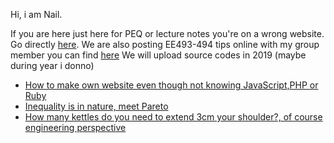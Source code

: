 Hi, i am Nail.

If you are here just here for PEQ or lecture notes you're on a wrong website. Go directly [here](https://github.com/openeee). 
We are also posting EE493-494 tips online with my group member you can find [here](bitirme.MD)
We will upload source codes in 2019 (maybe during year i donno)

* [How to make own website even though not knowing JavaScript,PHP or Ruby]()
* [Inequality is in nature, meet Pareto]()
* [How many kettles do you need to extend 3cm your shoulder?, of course engineering perspective]()
